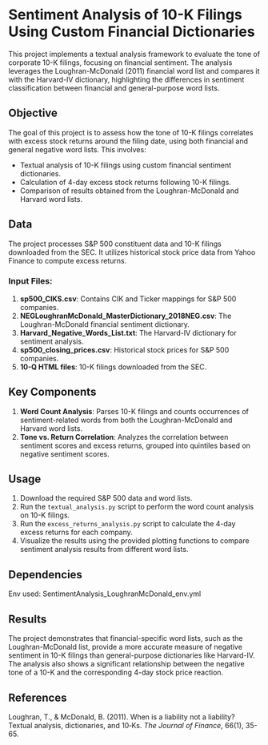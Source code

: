 # Sentiment Analysis of 10-K Filings Using Custom Financial Dictionaries

This project implements a textual analysis framework to evaluate the tone of corporate 10-K filings, focusing on financial sentiment. The analysis leverages the Loughran-McDonald (2011) financial word list and compares it with the Harvard-IV dictionary, highlighting the differences in sentiment classification between financial and general-purpose word lists.

## Objective
The goal of this project is to assess how the tone of 10-K filings correlates with excess stock returns around the filing date, using both financial and general negative word lists. This involves:
- Textual analysis of 10-K filings using custom financial sentiment dictionaries.
- Calculation of 4-day excess stock returns following 10-K filings.
- Comparison of results obtained from the Loughran-McDonald and Harvard word lists.

## Data
The project processes S&P 500 constituent data and 10-K filings downloaded from the SEC. It utilizes historical stock price data from Yahoo Finance to compute excess returns.

### Input Files:
1. **sp500_CIKS.csv**: Contains CIK and Ticker mappings for S&P 500 companies.
2. **NEGLoughranMcDonald_MasterDictionary_2018NEG.csv**: The Loughran-McDonald financial sentiment dictionary.
3. **Harvard_Negative_Words_List.txt**: The Harvard-IV dictionary for sentiment analysis.
4. **sp500_closing_prices.csv**: Historical stock prices for S&P 500 companies.
5. **10-Q HTML files**: 10-K filings downloaded from the SEC.

## Key Components
1. **Word Count Analysis**: Parses 10-K filings and counts occurrences of sentiment-related words from both the Loughran-McDonald and Harvard word lists.
3. **Tone vs. Return Correlation**: Analyzes the correlation between sentiment scores and excess returns, grouped into quintiles based on negative sentiment scores.

## Usage
1. Download the required S&P 500 data and word lists.
2. Run the `textual_analysis.py` script to perform the word count analysis on 10-K filings.
3. Run the `excess_returns_analysis.py` script to calculate the 4-day excess returns for each company.
4. Visualize the results using the provided plotting functions to compare sentiment analysis results from different word lists.

## Dependencies
Env used: SentimentAnalysis_LoughranMcDonald_env.yml 

## Results
The project demonstrates that financial-specific word lists, such as the Loughran-McDonald list, provide a more accurate measure of negative sentiment in 10-K filings than general-purpose dictionaries like Harvard-IV. The analysis also shows a significant relationship between the negative tone of a 10-K and the corresponding 4-day stock price reaction.

## References
Loughran, T., & McDonald, B. (2011). When is a liability not a liability? Textual analysis, dictionaries, and 10‐Ks. *The Journal of Finance*, 66(1), 35-65.